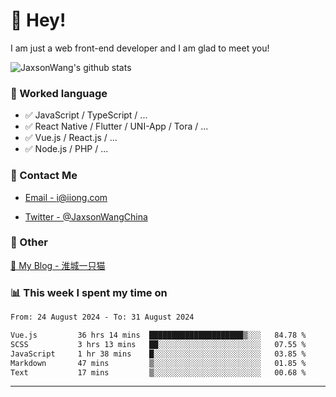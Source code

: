 # 👋 Hey!

I am just a web front-end developer and I am glad to meet you!

![JaxsonWang's github stats](https://github-readme-stats.vercel.app/api?username=JaxsonWang&&show_icons=true&&title_color=1abc9c&&icon_color=1abc9c)


### 📝 Worked language

- ✅ JavaScript / TypeScript / ...
- ✅ React Native / Flutter / UNI-App / Tora / ...
- ✅ Vue.js / React.js / ...
- ✅ Node.js / PHP / ...

### 📮 Contact Me

- [Email - i@iiong.com](mailto:i@iiong.com)

- [Twitter - @JaxsonWangChina](https://twitter.com/JaxsonWangChina)

### 🤪 Other

[📌 My Blog - 淮城一只猫](https://iiong.com)

### 📊 This week I spent my time on

<!--START_SECTION:waka-->

```txt
From: 24 August 2024 - To: 31 August 2024

Vue.js         36 hrs 14 mins  █████████████████████▒░░░   84.78 %
SCSS           3 hrs 13 mins   ██░░░░░░░░░░░░░░░░░░░░░░░   07.55 %
JavaScript     1 hr 38 mins    █░░░░░░░░░░░░░░░░░░░░░░░░   03.85 %
Markdown       47 mins         ▒░░░░░░░░░░░░░░░░░░░░░░░░   01.85 %
Text           17 mins         ▒░░░░░░░░░░░░░░░░░░░░░░░░   00.68 %
```

<!--END_SECTION:waka-->

---
